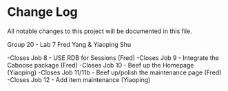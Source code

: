 # Change Log
All notable changes to this project will be documented in this file.

Group 20 - Lab 7
Fred Yang & Yiaoping Shu

-Closes Job 8 - USE RDB for Sessions (Fred)
-Closes Job 9 - Integrate the Caboose package (Fred)
-Closes Job 10 - Beef up the Homepage (Yiaoping)
-Closes Job 11/11b - Beef up/polish the maintenance page (Fred)
-Closes Job 12 - Add item maintenance (Yiaoping)